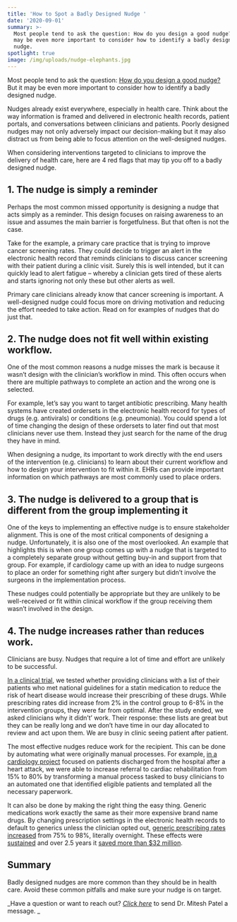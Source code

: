 ```yaml
---
title: 'How to Spot a Badly Designed Nudge '
date: '2020-09-01'
summary: >-
  Most people tend to ask the question: How do you design a good nudge? But it
  may be even more important to consider how to identify a badly designed
  nudge. 
spotlight: true
image: /img/uploads/nudge-elephants.jpg
---
```

Most people tend to ask the question: [How do you design a good nudge?](https://journalofethics.ama-assn.org/article/designing-nudges-success-health-care/2020-09) But it may be even more important to consider how to identify a badly designed nudge.  

Nudges already exist everywhere, especially in health care. Think about the way information is framed and delivered in electronic health records, patient portals, and conversations between clinicians and patients.  Poorly designed nudges may not only adversely impact our decision-making but it may also distract us from being able to focus attention on the well-designed nudges. 

When considering interventions targeted to clinicians to improve the delivery of health care, here are 4 red flags that may tip you off to a badly designed nudge.

## 1. The nudge is simply a reminder

Perhaps the most common missed opportunity is designing a nudge that acts simply as a reminder. This design focuses on raising awareness to an issue and assumes the main barrier is forgetfulness. But that often is not the case. 

Take for the example, a primary care practice that is trying to improve cancer screening rates. They could decide to trigger an alert in the electronic health record that reminds clinicians to discuss cancer screening with their patient during a clinic visit. Surely this is well intended, but it can quickly lead to alert fatigue – whereby a clinician gets tired of these alerts and starts ignoring not only these but other alerts as well. 

Primary care clinicians already know that cancer screening is important.  A well-designed nudge could focus more on driving motivation and reducing the effort needed to take action. Read on for examples of nudges that do just that.

## 2. The nudge does not fit well within existing workflow. 

One of the most common reasons a nudge misses the mark is because it wasn’t design with the clinician’s workflow in mind. This often occurs when there are multiple pathways to complete an action and the wrong one is selected.  

For example, let’s say you want to target antibiotic prescribing.  Many health systems have created ordersets in the electronic health record for types of drugs (e.g. antivirals) or conditions (e.g. pneumonia). You could spend a lot of time changing the design of these ordersets to later find out that most clinicians never use them. Instead they just search for the name of the drug they have in mind. 

When designing a nudge, its important to work directly with the end users of the intervention (e.g. clinicians) to learn about their current workflow and how to design your intervention to fit within it. EHRs can provide important information on which pathways are most commonly used to place orders.

## 3. The nudge is delivered to a group that is different from the group implementing it

One of the keys to implementing an effective nudge is to ensure stakeholder alignment.  This is one of the most critical components of designing a nudge.  Unfortunately, it is also one of the most overlooked.  An example that highlights this is when one group comes up with a nudge that is targeted to a completely separate group without getting buy-in and support from that group.  For example, if cardiology came up with an idea to nudge surgeons to place an order for something right after surgery but didn’t involve the surgeons in the implementation process. 

These nudges could potentially be appropriate but they are unlikely to be well-received or fit within clinical workflow if the group receiving them wasn’t involved in the design.  

## 4. The nudge increases rather than reduces work. 

Clinicians are busy.  Nudges that require a lot of time and effort are unlikely to be successful. 

[In a clinical trial](https://jamanetwork.com/journals/jamanetworkopen/fullarticle/2688535), we tested whether providing clinicians with a list of their patients who met national guidelines for a statin medication to reduce the risk of heart disease would increase their prescribing of these drugs. While prescribing rates did increase from 2% in the control group to 6-8% in the intervention groups, they were far from optimal. After the study ended, we asked clinicians why it didn’t’ work.  Their response: these lists are great but they can be really long and we don’t have time in our day allocated to review and act upon them.  We are busy in clinic seeing patient after patient.

The most effective nudges reduce work for the recipient.  This can be done by automating what were originally manual processes.  For example, [in a cardiology project](https://jamanetwork.com/journals/jama/fullarticle/2738630) focused on patients discharged from the hospital after a heart attack, we were able to increase referral to cardiac rehabilitation from 15% to 80% by transforming a manual process tasked to busy clinicians to an automated one that identified eligible patients and templated all the necessary paperwork.

It can also be done by making the right thing the easy thing.  Generic medications work exactly the same as their more expensive brand name drugs. By changing prescription settings in the electronic health records to default to generics unless the clinician opted out, [generic prescribing rates increased](https://jamanetwork.com/journals/jamainternalmedicine/fullarticle/2520677) from 75% to 98%, literally overnight.  These effects were [sustained](https://link.springer.com/article/10.1007/s11606-018-4719-9) and over 2.5 years it [saved more than $32 million](https://freakonomics.com/podcast/nudge-london/).



## Summary

Badly designed nudges are more common than they should be in health care. Avoid these common pitfalls and make sure your nudge is on target.

_Have a question or want to reach out?  _[_Click here_](https://www.miteshspatel.com/contact/)_ to send Dr. Mitesh Patel a message. _
